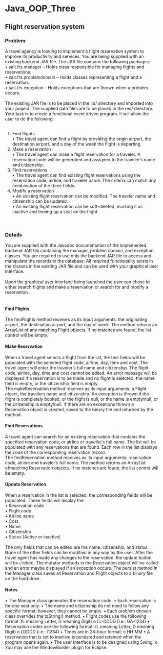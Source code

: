 # Java_OOP_Three

## Flight reservation system 

### Problem
A travel agency is looking to implement a flight reservation system to improve its productivity and services. You are being supplied with an existing backend JAR file. The JAR file contains the following packages: <br/>
•	sait.frs.manager – Holds class responsible for managing flights and reservations. <br/>
•	sait.frs.problemdomain – Holds classes representing a flight and a reservation. <br/>
•	sait.frs.exception – Holds exceptions that are thrown when a problem occurs. <br/> <br/>
The existing JAR file is to be placed in the lib/ directory and imported into your project. The supplied data files are to be placed in the res/ directory. Your task is to create a functional event driven program. It will allow the user to do the following:  <br/> <br/>
1.	Find flights <br/>
•	The travel agent can find a flight by providing the origin airport, the destination airport, and a day of the week the flight is departing. <br/>
2.	Make a reservation <br/>
•	The travel agent can make a flight reservation for a traveler. A reservation code will be generated and assigned to the traveler’s name and citizenship.  <br/>
3.	Find reservations <br/>
•	 The travel agent can find existing flight reservations using the reservation code, airline, and traveler name. The criteria can match any combination of the three fields. <br/>
4.	Modify a reservation <br/>
•	An existing flight reservation can be modified. The traveler name and citizenship can be updated. <br/>
•	An existing flight reservation can be soft-deleted, marking it as inactive and freeing up a seat on the flight. <br/> <br/>
 
### Details
You are supplied with the Javadoc documentation of the implemented backend JAR file containing the manager, problem domain, and exception classes. You are required to use only the backend JAR file to access and manipulate the records in the database. All required functionality exists in the classes in the existing JAR file and can be used with your graphical user interface.  <br/> <br/>
Upon the graphical user interface being launched the user can chose to either search flights and make a reservation or search for and modify a reservation.  <br/> <br/>

#### Find Flights 
The findFlights method receives as its input arguments: the originating airport, the destination airport, and the day of week. The method returns an ArrayList of any matching Flight objects. If no matches are found, the list control will be empty.

#### Make Reservation
When a travel agent selects a flight from the list, the text fields will be populated with the selected flight code, airline, day, time and cost. The travel agent will enter the traveler’s full name and citizenship. The flight code, airline, day, time and cost cannot be edited. An error message will be displayed if a reservation is to be made and no flight is selected, the name field is empty, or the citizenship field is empty.  <br/>
The makeReservation method receives as its input arguments: a Flight object, the travelers name and citizenship. An exception is thrown if the flight is completely booked, or the flight is null, or the name is empty/null, or the citizenship is empty/null. If there are no exceptions thrown a Reservation object is created, saved to the binary file and returned by the method. 

#### Find Reservations
A travel agent can search for an existing reservation that contains the specified reservation code, or airline or traveller’s full name. The list will be populated with any reservations that are found. Each row in the list displays the code of the corresponding reservation record.  <br/>
The findReservation method receives as its input arguments: reservation code, airline and traveler’s full name. The method returns an ArrayList ofmatching Reservation objects. If no matches are found, the list control will be empty.  

#### Update Reservation
When a reservation in the list is selected, the corresponding fields will be populated. These fields will display the:  <br/>
•	Reservation code  <br/>
•	Flight code  <br/>
•	Airline name  <br/>
•	Cost <br/>
•	Name <br/>
•	Citizenship <br/>
•	Status (Active or inactive) <br/> <br/>
The only fields that can be edited are the name, citizenship, and status. None of the other fields can be modified in any way by the user. After the travel agent has made any changes to the reservation, the update button will be clicked. The mutator methods in the Reservation object will be called and an error maybe displayed if an exception occurs. The persist method in the Manager class saves all Reservation and Flight objects to a binary file on the hard drive.

#### Notes
•	The Manager class generates the reservation code. 
•	Each reservation is for one seat only. 
•	The name and citizenship do not need to follow any specific format; however, they cannot be empty.
•	Each problem domain class overrides the toString() method.
•	Flight codes use the following format: (L meaning Letter, D meaning Digit)
o	LL-DDDD (I.e.: GA-1234)
•	Reservation codes use the following format: (L meaning Letter, D meaning Digit)
o	LDDDD (i.e.: I1234)
•	Times are in 24-hour format: 
o	HH:MM
•	A reservation that is set to inactive is persisted and retained when the program opens again.
•	The user interface is to be designed using Swing. 
o	You may use the WindowBuilder plugin for Eclipse. 
